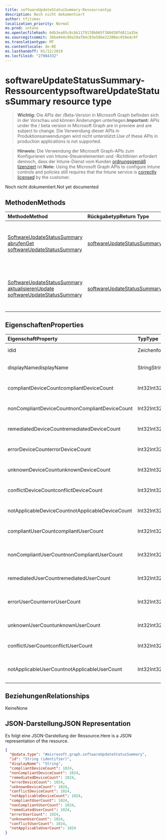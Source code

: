 ```yaml
---
title: softwareUpdateStatusSummary-Ressourcentyp
description: Noch nicht dokumentiert
author: tfitzmac
localization_priority: Normal
ms.prod: intune
ms.openlocfilehash: 6db3ea05c8cbb1179170b065f380d38fd811a35e
ms.sourcegitcommit: 36be044c89a19af84c93e586e22200ec919e4c9f
ms.translationtype: MT
ms.contentlocale: de-DE
ms.lasthandoff: 01/12/2019
ms.locfileid: "27984332"
---
```

# <a name="softwareupdatestatussummary-resource-type"></a><span data-ttu-id="94244-103">softwareUpdateStatusSummary-Ressourcentyp</span><span class="sxs-lookup"><span data-stu-id="94244-103">softwareUpdateStatusSummary resource type</span></span>

> <span data-ttu-id="94244-104">**Wichtig:** Die APIs der /Beta-Version in Microsoft Graph befinden sich in der Vorschau und können Änderungen unterliegen.</span><span class="sxs-lookup"><span data-stu-id="94244-104">**Important:** APIs under the / beta version in Microsoft Graph are in preview and are subject to change.</span></span> <span data-ttu-id="94244-105">Die Verwendung dieser APIs in Produktionsanwendungen wird nicht unterstützt.</span><span class="sxs-lookup"><span data-stu-id="94244-105">Use of these APIs in production applications is not supported.</span></span>

> <span data-ttu-id="94244-106">**Hinweis:** Die Verwendung der Microsoft Graph-APIs zum Konfigurieren von Intune-Steuerelementen und -Richtlinien erfordert dennoch, dass der Intune-Dienst vom Kunden [ordnungsgemäß lizenziert](https://go.microsoft.com/fwlink/?linkid=839381) ist.</span><span class="sxs-lookup"><span data-stu-id="94244-106">**Note:** Using the Microsoft Graph APIs to configure Intune controls and policies still requires that the Intune service is [correctly licensed](https://go.microsoft.com/fwlink/?linkid=839381) by the customer.</span></span>

<span data-ttu-id="94244-107">Noch nicht dokumentiert.</span><span class="sxs-lookup"><span data-stu-id="94244-107">Not yet documented</span></span>
## <a name="methods"></a><span data-ttu-id="94244-108">Methoden</span><span class="sxs-lookup"><span data-stu-id="94244-108">Methods</span></span>
|<span data-ttu-id="94244-109">Methode</span><span class="sxs-lookup"><span data-stu-id="94244-109">Method</span></span>|<span data-ttu-id="94244-110">Rückgabetyp</span><span class="sxs-lookup"><span data-stu-id="94244-110">Return Type</span></span>|<span data-ttu-id="94244-111">Beschreibung</span><span class="sxs-lookup"><span data-stu-id="94244-111">Description</span></span>|
|:---|:---|:---|
|[<span data-ttu-id="94244-112">SoftwareUpdateStatusSummary abrufen</span><span class="sxs-lookup"><span data-stu-id="94244-112">Get softwareUpdateStatusSummary</span></span>](../api/intune-deviceconfig-softwareupdatestatussummary-get.md)|[<span data-ttu-id="94244-113">softwareUpdateStatusSummary</span><span class="sxs-lookup"><span data-stu-id="94244-113">softwareUpdateStatusSummary</span></span>](../resources/intune-deviceconfig-softwareupdatestatussummary.md)|<span data-ttu-id="94244-114">Lesen von Beziehungen und Eigenschaften des [softwareUpdateStatusSummary](../resources/intune-deviceconfig-softwareupdatestatussummary.md)-Objekts.</span><span class="sxs-lookup"><span data-stu-id="94244-114">Read properties and relationships of the [softwareUpdateStatusSummary](../resources/intune-deviceconfig-softwareupdatestatussummary.md) object.</span></span>|
|[<span data-ttu-id="94244-115">SoftwareUpdateStatusSummary aktualisieren</span><span class="sxs-lookup"><span data-stu-id="94244-115">Update softwareUpdateStatusSummary</span></span>](../api/intune-deviceconfig-softwareupdatestatussummary-update.md)|[<span data-ttu-id="94244-116">softwareUpdateStatusSummary</span><span class="sxs-lookup"><span data-stu-id="94244-116">softwareUpdateStatusSummary</span></span>](../resources/intune-deviceconfig-softwareupdatestatussummary.md)|<span data-ttu-id="94244-117">Aktualisieren der Eigenschaften eines [softwareUpdateStatusSummary](../resources/intune-deviceconfig-softwareupdatestatussummary.md)-Objekts.</span><span class="sxs-lookup"><span data-stu-id="94244-117">Update the properties of a [softwareUpdateStatusSummary](../resources/intune-deviceconfig-softwareupdatestatussummary.md) object.</span></span>|

## <a name="properties"></a><span data-ttu-id="94244-118">Eigenschaften</span><span class="sxs-lookup"><span data-stu-id="94244-118">Properties</span></span>
|<span data-ttu-id="94244-119">Eigenschaft</span><span class="sxs-lookup"><span data-stu-id="94244-119">Property</span></span>|<span data-ttu-id="94244-120">Typ</span><span class="sxs-lookup"><span data-stu-id="94244-120">Type</span></span>|<span data-ttu-id="94244-121">Beschreibung</span><span class="sxs-lookup"><span data-stu-id="94244-121">Description</span></span>|
|:---|:---|:---|
|<span data-ttu-id="94244-122">id</span><span class="sxs-lookup"><span data-stu-id="94244-122">id</span></span>|<span data-ttu-id="94244-123">Zeichenfolge</span><span class="sxs-lookup"><span data-stu-id="94244-123">String</span></span>|<span data-ttu-id="94244-124">Schlüssel der Entität</span><span class="sxs-lookup"><span data-stu-id="94244-124">Key of the entity.</span></span>|
|<span data-ttu-id="94244-125">displayName</span><span class="sxs-lookup"><span data-stu-id="94244-125">displayName</span></span>|<span data-ttu-id="94244-126">String</span><span class="sxs-lookup"><span data-stu-id="94244-126">String</span></span>|<span data-ttu-id="94244-127">Der Name der Richtlinie</span><span class="sxs-lookup"><span data-stu-id="94244-127">The name of the policy.</span></span>|
|<span data-ttu-id="94244-128">compliantDeviceCount</span><span class="sxs-lookup"><span data-stu-id="94244-128">compliantDeviceCount</span></span>|<span data-ttu-id="94244-129">Int32</span><span class="sxs-lookup"><span data-stu-id="94244-129">Int32</span></span>|<span data-ttu-id="94244-130">Anzahl der konformen Geräte</span><span class="sxs-lookup"><span data-stu-id="94244-130">Number of compliant devices.</span></span>|
|<span data-ttu-id="94244-131">nonCompliantDeviceCount</span><span class="sxs-lookup"><span data-stu-id="94244-131">nonCompliantDeviceCount</span></span>|<span data-ttu-id="94244-132">Int32</span><span class="sxs-lookup"><span data-stu-id="94244-132">Int32</span></span>|<span data-ttu-id="94244-133">Anzahl der nicht konformen Geräte</span><span class="sxs-lookup"><span data-stu-id="94244-133">Number of non compliant devices.</span></span>|
|<span data-ttu-id="94244-134">remediatedDeviceCount</span><span class="sxs-lookup"><span data-stu-id="94244-134">remediatedDeviceCount</span></span>|<span data-ttu-id="94244-135">Int32</span><span class="sxs-lookup"><span data-stu-id="94244-135">Int32</span></span>|<span data-ttu-id="94244-136">Anzahl korrigierter Geräte</span><span class="sxs-lookup"><span data-stu-id="94244-136">Number of remediated devices.</span></span>|
|<span data-ttu-id="94244-137">errorDeviceCount</span><span class="sxs-lookup"><span data-stu-id="94244-137">errorDeviceCount</span></span>|<span data-ttu-id="94244-138">Int32</span><span class="sxs-lookup"><span data-stu-id="94244-138">Int32</span></span>|<span data-ttu-id="94244-139">Anzahl der Geräte mit Fehler</span><span class="sxs-lookup"><span data-stu-id="94244-139">Number of devices had error.</span></span>|
|<span data-ttu-id="94244-140">unknownDeviceCount</span><span class="sxs-lookup"><span data-stu-id="94244-140">unknownDeviceCount</span></span>|<span data-ttu-id="94244-141">Int32</span><span class="sxs-lookup"><span data-stu-id="94244-141">Int32</span></span>|<span data-ttu-id="94244-142">Anzahl unbekannter Geräte</span><span class="sxs-lookup"><span data-stu-id="94244-142">Number of unknown devices.</span></span>|
|<span data-ttu-id="94244-143">conflictDeviceCount</span><span class="sxs-lookup"><span data-stu-id="94244-143">conflictDeviceCount</span></span>|<span data-ttu-id="94244-144">Int32</span><span class="sxs-lookup"><span data-stu-id="94244-144">Int32</span></span>|<span data-ttu-id="94244-145">Anzahl der Geräte mit Konflikten</span><span class="sxs-lookup"><span data-stu-id="94244-145">Number of conflict devices.</span></span>|
|<span data-ttu-id="94244-146">notApplicableDeviceCount</span><span class="sxs-lookup"><span data-stu-id="94244-146">notApplicableDeviceCount</span></span>|<span data-ttu-id="94244-147">Int32</span><span class="sxs-lookup"><span data-stu-id="94244-147">Int32</span></span>|<span data-ttu-id="94244-148">Anzahl nicht anwendbarer Geräte</span><span class="sxs-lookup"><span data-stu-id="94244-148">Number of not applicable devices.</span></span>|
|<span data-ttu-id="94244-149">compliantUserCount</span><span class="sxs-lookup"><span data-stu-id="94244-149">compliantUserCount</span></span>|<span data-ttu-id="94244-150">Int32</span><span class="sxs-lookup"><span data-stu-id="94244-150">Int32</span></span>|<span data-ttu-id="94244-151">Anzahl der kompatiblen Benutzer</span><span class="sxs-lookup"><span data-stu-id="94244-151">Number of compliant users.</span></span>|
|<span data-ttu-id="94244-152">nonCompliantUserCount</span><span class="sxs-lookup"><span data-stu-id="94244-152">nonCompliantUserCount</span></span>|<span data-ttu-id="94244-153">Int32</span><span class="sxs-lookup"><span data-stu-id="94244-153">Int32</span></span>|<span data-ttu-id="94244-154">Anzahl der nicht kompatiblen Benutzer</span><span class="sxs-lookup"><span data-stu-id="94244-154">Number of non compliant users.</span></span>|
|<span data-ttu-id="94244-155">remediatedUserCount</span><span class="sxs-lookup"><span data-stu-id="94244-155">remediatedUserCount</span></span>|<span data-ttu-id="94244-156">Int32</span><span class="sxs-lookup"><span data-stu-id="94244-156">Int32</span></span>|<span data-ttu-id="94244-157">Anzahl der korrigierten Benutzer</span><span class="sxs-lookup"><span data-stu-id="94244-157">Number of remediated users.</span></span>|
|<span data-ttu-id="94244-158">errorUserCount</span><span class="sxs-lookup"><span data-stu-id="94244-158">errorUserCount</span></span>|<span data-ttu-id="94244-159">Int32</span><span class="sxs-lookup"><span data-stu-id="94244-159">Int32</span></span>|<span data-ttu-id="94244-160">Anzahl der Benutzer, bei denen ein Fehler aufgetreten ist.</span><span class="sxs-lookup"><span data-stu-id="94244-160">Number of users had error.</span></span>|
|<span data-ttu-id="94244-161">unknownUserCount</span><span class="sxs-lookup"><span data-stu-id="94244-161">unknownUserCount</span></span>|<span data-ttu-id="94244-162">Int32</span><span class="sxs-lookup"><span data-stu-id="94244-162">Int32</span></span>|<span data-ttu-id="94244-163">Anzahl der unbekannten Benutzer</span><span class="sxs-lookup"><span data-stu-id="94244-163">Number of unknown users.</span></span>|
|<span data-ttu-id="94244-164">conflictUserCount</span><span class="sxs-lookup"><span data-stu-id="94244-164">conflictUserCount</span></span>|<span data-ttu-id="94244-165">Int32</span><span class="sxs-lookup"><span data-stu-id="94244-165">Int32</span></span>|<span data-ttu-id="94244-166">Anzahl der Benutzer mit Konflikt</span><span class="sxs-lookup"><span data-stu-id="94244-166">Number of conflict users.</span></span>|
|<span data-ttu-id="94244-167">notApplicableUserCount</span><span class="sxs-lookup"><span data-stu-id="94244-167">notApplicableUserCount</span></span>|<span data-ttu-id="94244-168">Int32</span><span class="sxs-lookup"><span data-stu-id="94244-168">Int32</span></span>|<span data-ttu-id="94244-169">Anzahl der nicht anwendbaren Benutzer.</span><span class="sxs-lookup"><span data-stu-id="94244-169">Number of not applicable users.</span></span>|

## <a name="relationships"></a><span data-ttu-id="94244-170">Beziehungen</span><span class="sxs-lookup"><span data-stu-id="94244-170">Relationships</span></span>
<span data-ttu-id="94244-171">Keine</span><span class="sxs-lookup"><span data-stu-id="94244-171">None</span></span>
## <a name="json-representation"></a><span data-ttu-id="94244-172">JSON-Darstellung</span><span class="sxs-lookup"><span data-stu-id="94244-172">JSON Representation</span></span>
<span data-ttu-id="94244-173">Es folgt eine JSON-Darstellung der Ressource.</span><span class="sxs-lookup"><span data-stu-id="94244-173">Here is a JSON representation of the resource.</span></span>
<!-- {
  "blockType": "resource",
  "keyProperty": "id",
  "@odata.type": "microsoft.graph.softwareUpdateStatusSummary"
}
-->
``` json
{
  "@odata.type": "#microsoft.graph.softwareUpdateStatusSummary",
  "id": "String (identifier)",
  "displayName": "String",
  "compliantDeviceCount": 1024,
  "nonCompliantDeviceCount": 1024,
  "remediatedDeviceCount": 1024,
  "errorDeviceCount": 1024,
  "unknownDeviceCount": 1024,
  "conflictDeviceCount": 1024,
  "notApplicableDeviceCount": 1024,
  "compliantUserCount": 1024,
  "nonCompliantUserCount": 1024,
  "remediatedUserCount": 1024,
  "errorUserCount": 1024,
  "unknownUserCount": 1024,
  "conflictUserCount": 1024,
  "notApplicableUserCount": 1024
}
```






